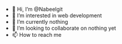 - 👋 Hi, I’m @Nabeelgit
- 👀 I’m interested in web development
- 🌱 I’m currently nothing
- 💞️ I’m looking to collaborate on nothing yet
- 📫 How to reach me

<!---
Nabeelgit/Nabeelgit is a ✨ special ✨ repository because its `README.md` (this file) appears on your GitHub profile.
You can click the Preview link to take a look at your changes.
--->
